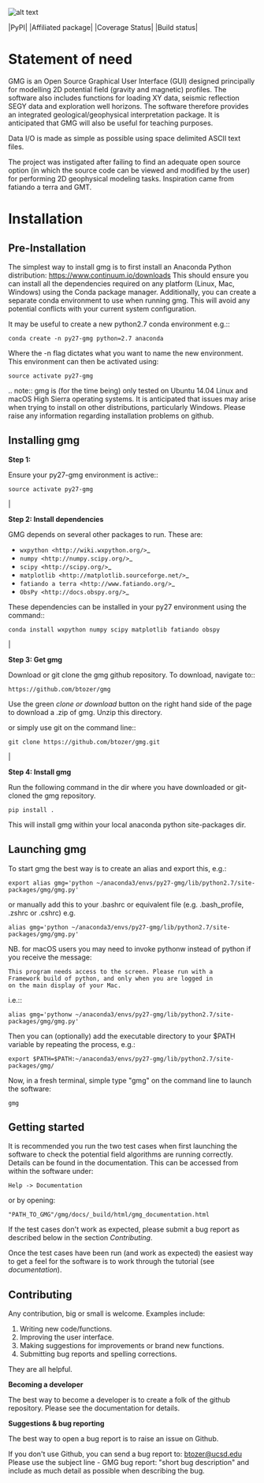 ![alt text](https://github.com/btozer/gmg/blob/master/gmg/docs/_sources/_static/gmg_logo.png)


|PyPI| |Affiliated package| |Coverage Status| |Build status|

Statement of need
=================

GMG is an Open Source Graphical User Interface (GUI) designed principally for modelling
2D potential field (gravity and magnetic) profiles. The software also includes 
functions for loading XY data, seismic reflection SEGY data and exploration well horizons.
The software therefore provides an integrated geological/geophysical interpretation
package. It is anticipated that GMG will also be useful for teaching purposes.

Data I/O is made as simple as possible using space delimited ASCII text files.

The project was instigated after failing to find an adequate open source option
(in which the source code can be viewed and modified by the user) for performing 2D 
geophysical modeling tasks. Inspiration came from fatiando a terra and GMT.


Installation
============


Pre-Installation
----------------

The simplest way to install gmg is to first install an Anaconda Python distribution: https://www.continuum.io/downloads
This should ensure you can install all the dependencies required on any platform (Linux, Mac, Windows)
using the Conda package manager. Additionally, you can create a separate conda environment to use when running gmg. This
will avoid any potential conflicts with your current system configuration.

It may be useful to create a new python2.7 conda environment e.g.::

    conda create -n py27-gmg python=2.7 anaconda

Where the -n flag dictates what you want to name the new environment. 
This environment can then be activated using:

    source activate py27-gmg

.. note::
    gmg is (for the time being) only tested on Ubuntu 14.04 Linux and macOS High Sierra operating systems.
    It is anticipated that issues may arise when trying to install on other distributions, particularly Windows.
    Please raise any information regarding installation problems on github.


Installing gmg
--------------

**Step 1:**

Ensure your py27-gmg environment is active::

    source activate py27-gmg

|

**Step 2: Install dependencies**

GMG depends on several other packages to run. These are:

* `wxpython <http://wiki.wxpython.org/>`_
* `numpy <http://numpy.scipy.org/>`_
* `scipy <http://scipy.org/>`_
* `matplotlib <http://matplotlib.sourceforge.net/>`_
* `fatiando a terra <http://www.fatiando.org/>`_
* `ObsPy <http://docs.obspy.org/>`_

These dependencies can be installed in your py27 environment using the command::

    conda install wxpython numpy scipy matplotlib fatiando obspy

|

**Step 3: Get gmg**

Download or git clone the gmg github repository. To download, navigate to::

    https://github.com/btozer/gmg

Use the green *clone or download* button on the right hand side of the page to download a .zip of gmg. Unzip this
directory.

or simply use git on the command line::

    git clone https://github.com/btozer/gmg.git

|

**Step 4: Install  gmg**

Run the following command in the dir where you have downloaded or git-cloned the gmg repository.

    pip install .

This will install gmg within your local anaconda python site-packages dir.


Launching gmg
-------------

To start gmg the best way is to create an alias and export this, e.g.:

    export alias gmg='python ~/anaconda3/envs/py27-gmg/lib/python2.7/site-packages/gmg/gmg.py'

or manually add this to your .bashrc or equivalent file (e.g. .bash_profile, .zshrc or .cshrc) e.g.

    alias gmg='python ~/anaconda3/envs/py27-gmg/lib/python2.7/site-packages/gmg/gmg.py'

NB. for macOS users you may need to invoke pythonw instead of python if you receive the message:

    This program needs access to the screen. Please run with a
    Framework build of python, and only when you are logged in
    on the main display of your Mac.

i.e.::

    alias gmg='pythonw ~/anaconda3/envs/py27-gmg/lib/python2.7/site-packages/gmg/gmg.py'

Then you can (optionally) add the executable directory to your $PATH variable by repeating the process, e.g.:

    export $PATH=$PATH:~/anaconda3/envs/py27-gmg/lib/python2.7/site-packages/gmg/

Now, in a fresh terminal, simple type "gmg" on the command line to launch the software:

    gmg


Getting started
---------------

It is recommended you run the two test cases when first launching the software to check the potential field algorithms 
are running correctly. Details can be found in the documentation. This can be accessed from within
the software under:

    Help -> Documentation

or by opening:
    
    "PATH_TO_GMG"/gmg/docs/_build/html/gmg_documentation.html

If the test cases don't work as expected, please submit a bug report as described
below in the section *Contributing*.

Once the test cases have been run (and work as expected) the easiest way to get a feel for the 
software is to work through the tutorial (see *documentation*).


Contributing
------------

Any contribution, big or small is welcome. Examples include:

1. Writing new code/functions.
2. Improving the user interface.
3. Making suggestions for improvements or brand new functions.
4. Submitting bug reports and spelling corrections.

They are all helpful.

**Becoming a developer**

The best way to become a developer is to create a folk of the github repository.
Please see the documentation for details.

**Suggestions & bug reporting**

The best way to open a bug report is to raise an issue on Github.

If you don't use Github, you can send a bug report to: btozer@ucsd.edu
Please use the subject line - GMG bug report: "short bug description"
and include as much detail as possible when describing the bug.
